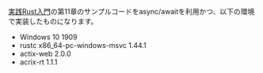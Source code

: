 [実践Rust入門](https://gihyo.jp/book/2019/978-4-297-10559-4)の第11章のサンプルコードをasync/awaitを利用かつ、以下の環境で実装したものになります。

* Windows 10 1909
* rustc x86_64-pc-windows-msvc 1.44.1
* actix-web 2.0.0
* acrix-rt 1.1.1
